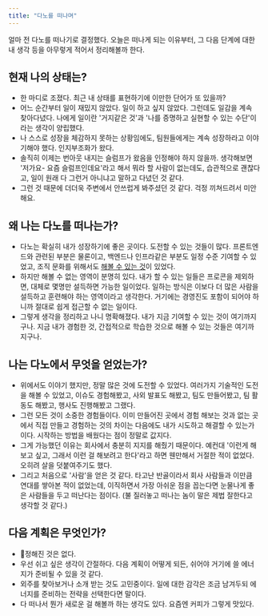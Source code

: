 ```yaml
---
title: "다노를 떠나며"
---
```


얼마 전 다노를 떠나기로 결정했다. 오늘은 떠나게 되는 이유부터, 그 다음 단계에 대한 내 생각 등을 아무렇게 적어서 정리해볼까 한다.

## 현재 나의 상태는?

* 한 마디로 조졌다. 최근 내 상태를 표현하기에 이만한 단어가 또 있을까?
* 어느 순간부터 일이 재밌지 않았다. 일이 하고 싶지 않았다. 그런데도 일감을 계속 찾아다녔다. 나에게 일이란 '거지같은 것'과 '나를 증명하고 실현할 수 있는 수단'이라는 생각이 양립했다.
* 나 스스로 성장을 체감하지 못하는 상황임에도, 팀원들에게는 계속 성장하라고 이야기해야 했다. 인지부조화가 왔다.
* 솔직히 이제는 번아웃 내지는 슬럼프가 왔음을 인정해야 하지 않을까. 생각해보면 '저가요- 요즘 슬럼프인데요'라고 해서 뭐라 할 사람이 없는데도, 습관적으로 괜찮다고, 일이 원래 다 그런거 아니냐고 말하고 다녔던 것 같다.
* 그런 것 때문에 더더욱 주변에서 안쓰럽게 봐주셨던 것 같다. 걱정 끼쳐드려서 미안해요.

## 왜 나는 다노를 떠나는가?

* 다노는 확실히 내가 성장하기에 좋은 곳이다. 도전할 수 있는 것들이 많다. 프론트엔드와 관련된 부분은 물론이고, 백엔드나 인프라같은 부분도 일정 수준 기여할 수 있었고, 조직 문화를 위해서도 [해볼 수 있는 것](/posts/dano-procon)이 있었다.
* 하지만 해볼 수 없는 영역이 분명히 있다. 내가 할 수 있는 일들은 프로콘을 제외하면, 대체로 몇명만 설득하면 가능한 일이었다. 일하는 방식은 이보다 더 많은 사람을 설득하고 훈련해야 하는 영역이라고 생각한다. 거기에는 경영진도 포함이 되어야 하니까 절대로 쉽게 접근할 수 없는 일이다.
* 그렇게 생각을 정리하고 나니 명확해졌다. 내가 지금 기여할 수 있는 것이 여기까지구나. 지금 내가 경험한 것, 간접적으로 학습한 것으로 해볼 수 있는 것들은 여기까지구나.

## 나는 다노에서 무엇을 얻었는가?

* 위에서도 이야기 했지만, 정말 많은 것에 도전할 수 있었다. 여러가지 기술적인 도전을 해볼 수 있었고, 이슈도 경험해봤고, 사외 발표도 해봤고, 팀도 만들어봤고, 팀 활동도 해봤고, 행사도 진행해봤고 그랬다.
* 그런 모든 것이 소중한 경험들이다. 이미 만들어진 곳에서 경험 해보는 것과 없는 곳에서 직접 만들고 경험하는 것의 차이는 다음에도 내가 시도하고 해결할 수 있는가이다. 시작하는 방법을 배웠다는 점이 정말로 값지다.
* 그게 가능했던 이유는 회사에서 충분히 지지를 해줬기 때문이다. 예컨대 '이런게 해보고 싶고, 그래서 이런 걸 해보려고 한다'라고 하면 웬만해서 거절한 적이 없었다. 오히려 살을 덧붙여주기도 했다.
* 그리고 처음으로 '사람'을 얻은 것 같다. 타고난 반골이라서 회사 사람들과 이만큼 연대를 쌓아본 적이 없었는데, 이직하면서 가장 아쉬운 점을 꼽는다면 눈물나게 좋은 사람들을 두고 떠난다는 점이다. (불 질러놓고 떠나는 놈이 말은 제법 잘한다고 생각할 것 같다.)

## 다음 계획은 무엇인가?

* 정해진 것은 없다.
* 우선 쉬고 싶은 생각이 간절하다. 다음 계획이 어떻게 되든, 쉬어야 거기에 쓸 에너지가 준비될 수 있을 것 같다.
* 외주를 찾아보거나 소개 받는 것도 고민중이다. 일에 대한 감각은 조금 남겨두되 에너지를 준비하는 전략을 선택한다면 말이다.
* 다 떠나서 뭔가 새로운 걸 해볼까 하는 생각도 있다. 요즘엔 커피가 그렇게 맛있다.